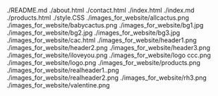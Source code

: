 ./README.md
./about.html
./contact.html
./index.html
./index.md
./products.html
./style.CSS
./images_for_website/allcactus.png
./images_for_website/babycactus.png
./images_for_website/bg1.jpg
./images_for_website/bg2.jpg
./images_for_website/bg3.jpg
./images_for_website/cac.html
./images_for_website/header1.png
./images_for_website/header2.png
./images_for_website/header3.png
./images_for_website/iloveyou.png
./images_for_website/logo ccc.png
./images_for_website/logo.png
./images_for_website/products.png
./images_for_website/realheader1..png
./images_for_website/realheader2.png
./images_for_website/rh3.png
./images_for_website/valentine.png
